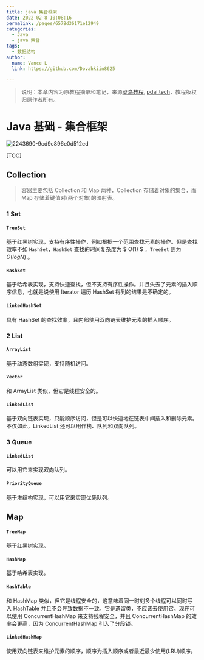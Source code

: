 ```yaml
---
title: java 集合框架
date: 2022-02-8 10:08:16
permalink: /pages/6578d36171e12949
categories:
  - Java
  - java 集合
tags:
  - 数据结构
author:
  name: Vance L
  link: https://github.com/Dovahkiin8625

---
```


> 说明：本章内容为原教程摘录和笔记，来源[菜鸟教程](https://www.runoob.com), [pdai.tech](https://www.pdai.tech/)，教程版权归原作者所有。

# Java 基础 - 集合框架

![2243690-9cd9c896e0d512ed](http://47.105.133.117:9001/vancode/Java/collection.gif)

[TOC]

## Collection

> 容器主要包括 Collection 和 Map 两种，Collection 存储着对象的集合，而 Map 存储着键值对(两个对象)的映射表。

### 1 Set

#### `TreeSet`

基于红黑树实现，支持有序性操作，例如根据一个范围查找元素的操作。但是查找效率不如 `HashSet`，`HashSet` 查找的时间复杂度为  $ O(1) $ ，`TreeSet` 则为 $O(logN)$ 。

#### `HashSet`

基于哈希表实现，支持快速查找，但不支持有序性操作。并且失去了元素的插入顺序信息，也就是说使用 Iterator 遍历 HashSet 得到的结果是不确定的。

#### `LinkedHashSet`

具有 HashSet 的查找效率，且内部使用双向链表维护元素的插入顺序。

### 2 List

#### `ArrayList`

基于动态数组实现，支持随机访问。

#### `Vector`

和 ArrayList 类似，但它是线程安全的。

#### `LinkedList`

基于双向链表实现，只能顺序访问，但是可以快速地在链表中间插入和删除元素。不仅如此，LinkedList 还可以用作栈、队列和双向队列。

### 3 Queue

#### `LinkedList`

可以用它来实现双向队列。

#### `PriorityQueue`

基于堆结构实现，可以用它来实现优先队列。

## Map

#### `TreeMap`

基于红黑树实现。

#### `HashMap`

基于哈希表实现。

#### `HashTable`

和 HashMap 类似，但它是线程安全的，这意味着同一时刻多个线程可以同时写入 HashTable 并且不会导致数据不一致。它是遗留类，不应该去使用它。现在可以使用 ConcurrentHashMap 来支持线程安全，并且 ConcurrentHashMap 的效率会更高，因为 ConcurrentHashMap 引入了分段锁。

#### `LinkedHashMap`

使用双向链表来维护元素的顺序，顺序为插入顺序或者最近最少使用(LRU)顺序。
